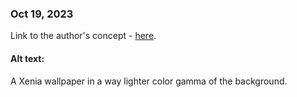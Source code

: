 ### Oct 19, 2023

Link to the author's concept - [here](https://twitter.com/cathodegaytube).

#### Alt text:

A Xenia wallpaper in a way lighter color gamma of the background.
